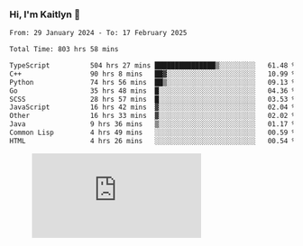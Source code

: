 ### Hi, I'm Kaitlyn 👋
<!--START_SECTION:waka-->

```txt
From: 29 January 2024 - To: 17 February 2025

Total Time: 803 hrs 58 mins

TypeScript          504 hrs 27 mins ███████████████▒░░░░░░░░░   61.48 %
C++                 90 hrs 8 mins   ██▓░░░░░░░░░░░░░░░░░░░░░░   10.99 %
Python              74 hrs 56 mins  ██▒░░░░░░░░░░░░░░░░░░░░░░   09.13 %
Go                  35 hrs 48 mins  █░░░░░░░░░░░░░░░░░░░░░░░░   04.36 %
SCSS                28 hrs 57 mins  █░░░░░░░░░░░░░░░░░░░░░░░░   03.53 %
JavaScript          16 hrs 42 mins  ▓░░░░░░░░░░░░░░░░░░░░░░░░   02.04 %
Other               16 hrs 33 mins  ▓░░░░░░░░░░░░░░░░░░░░░░░░   02.02 %
Java                9 hrs 36 mins   ▒░░░░░░░░░░░░░░░░░░░░░░░░   01.17 %
Common Lisp         4 hrs 49 mins   ░░░░░░░░░░░░░░░░░░░░░░░░░   00.59 %
HTML                4 hrs 26 mins   ░░░░░░░░░░░░░░░░░░░░░░░░░   00.54 %
```

<!--END_SECTION:waka-->

<figure><embed src="https://wakatime.com/share/@018d58bc-3d22-46c9-b2d7-4ed36fb8172d/243b5d9b-77cd-4133-89ff-dcc8f225fa18.svg"></embed></figure>
